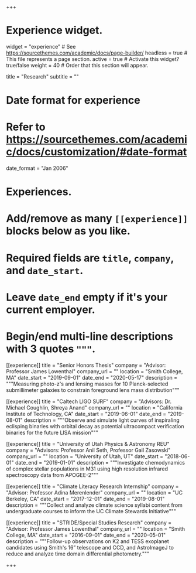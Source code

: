 +++
# Experience widget.
widget = "experience"  # See https://sourcethemes.com/academic/docs/page-builder/
headless = true  # This file represents a page section.
active = true  # Activate this widget? true/false
weight = 40  # Order that this section will appear.

title = "Research"
subtitle = ""

# Date format for experience
#   Refer to https://sourcethemes.com/academic/docs/customization/#date-format
date_format = "Jan 2006"

# Experiences.
#   Add/remove as many `[[experience]]` blocks below as you like.
#   Required fields are `title`, `company`, and `date_start`.
#   Leave `date_end` empty if it's your current employer.
#   Begin/end multi-line descriptions with 3 quotes `"""`.

[[experience]]
  title = "Senior Honors Thesis"
  company = "Advisor: Professor James Lowenthal"
  company_url = ""
  location = "Smith College, MA"
  date_start = "2019-09-01"
  date_end = "2020-05-17"
  description = """Measuring photo-z's and lensing masses for 10
  Planck-selected submillimeter galaxies to constrain foreground lens mass distribution"""

[[experience]]
  title = "Caltech LIGO SURF"
  company = "Advisors: Dr. Michael Coughlin, Shreya Anand"
  company_url = ""
  location = "California Institute of Technology, CA"
  date_start = "2019-06-01"
  date_end = "2019-08-01"
  description = """Observe and simulate light curves of inspiraling
  eclisping binaries with orbital decay as potential ultracompact
  verification binaries for the future LISA mission"""

[[experience]]
  title = "University of Utah Physics & Astronomy REU"
  company = "Advisors: Professor Anil Seth, Professor Gail Zasowski"
  company_url = ""
  location = "University of Utah, UT"
  date_start = "2018-06-01"
  date_end = "2019-01-01"
  description = """Investigate chemodynamics of complex stellar
  populations in M31 using high resolution infrared spectroscopy data
  from APOGEE-2"""


[[experience]]
  title = "Climate Literacy Research Internship"
  company = "Advisor: Professor Adina Merenlender"
  company_url = ""
  location = "UC Berkeley, CA"
  date_start = "2017-12-01"
  date_end = "2019-08-01"
  description = """Collect and analyze climate science syllabi content
  from undergraduate courses to inform the UC Climate Stewards Initiative"""


[[experience]]
  title = "STRIDE/Special Studies Research"
  company = "Advisor: Professor James Lowenthal"
  company_url = ""
  location = "Smith College, MA"
  date_start = "2016-09-01"
  date_end = "2020-05-01"
  description = """Follow-up observations on K2 and TESS exoplanet
  candidates using Smith's 16” telescope and CCD, and AstroImageJ to
  reduce and analyze time domain differential photometry."""

+++

